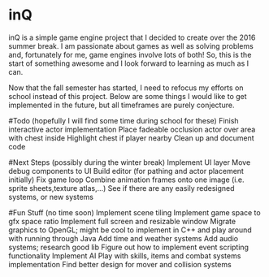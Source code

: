 # inQ
inQ is a simple game engine project that I decided to create over the 2016 summer break. I am passionate about games as well as solving problems and, fortunately for me, game engines involve lots of both! So, this is the start of something awesome and I look forward to learning as much as I can.

Now that the fall semester has started, I need to refocus my efforts on school instead of this project. Below are some things I would like to get implemented in the future, but all timeframes are purely conjecture.

#Todo
(hopefully I will find some time during school for these)
Finish interactive actor implementation
Place fadeable occlusion actor over area with chest inside
Highlight chest if player nearby
Clean up and document code

#Next Steps
(possibly during the winter break)
Implement UI layer
Move debug components to UI
Build editor (for pathing and actor placement initially)
Fix game loop
Combine animation frames onto one image (i.e. sprite sheets,texture atlas,...)
See if there are any easily redesigned systems, or new systems

#Fun Stuff
(no time soon)
Implement scene tiling
Implement game space to gfx space ratio
Implement full screen and resizable window
Migrate graphics to OpenGL; might be cool to implement in C++ and play around with running through Java
Add time and weather systems
Add audio systems; research good lib
Figure out how to implement event scripting functionality
Implement AI 
Play with skills, items and combat systems implementation
Find better design for mover and collision systems

